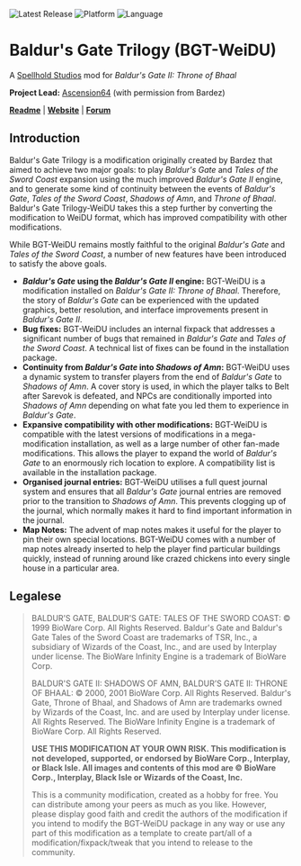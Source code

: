 ![Latest Release](https://img.shields.io/github/v/release/SpellholdStudios/BGT-WeiDU?include_prereleases&color=darkred)
![Platform](https://img.shields.io/static/v1?label=platform&message=windows&color=informational)
![Language](https://img.shields.io/static/v1?label=language&message=English%20%7C%20French%20%7C%20German%20%7C%20Italian%20%7C%20Korean%20%7C%20Polish%20%7C%20Russian%20%7C%20Spanish%20%7C%20Chinese_simplified%20%7C%20Chinese_traditional%20%7C%20Czech&color=limegreen)

# Baldur's Gate Trilogy (BGT-WeiDU)
A [Spellhold Studios](http://www.spellholdstudios.net/) mod for *Baldur's Gate II: Throne of Bhaal*

**Project Lead:** [Ascension64](https://github.com/Ascension64) (with permission from Bardez)

[**Readme**](http://readme.spellholdstudios.net/BGTReadme.htm) | [**Website**](http://www.spellholdstudios.net/ie/bgt) | [**Forum**](http://www.shsforums.net/forum/261-bgt-weidu/)

## Introduction ##
Baldur's Gate Trilogy is a modification originally created by Bardez that aimed to achieve two major goals: to play *Baldur's Gate* and *Tales of the Sword Coast* expansion using the much improved *Baldur's Gate II* engine, and to generate some kind of continuity between the events of *Baldur's Gate*, *Tales of the Sword Coast*, *Shadows of Amn*, and *Throne of Bhaal*. Baldur's Gate Trilogy-WeiDU takes this a step further by converting the modification to WeiDU format, which has improved compatibility with other modifications.

While BGT-WeiDU remains mostly faithful to the original *Baldur's Gate* and *Tales of the Sword Coast*, a number of new features have been introduced to satisfy the above goals.

* ***Baldur's Gate* using the *Baldur's Gate II* engine:** BGT-WeiDU is a modification installed on *Baldur's Gate II: Throne of Bhaal*. Therefore, the story of *Baldur's Gate* can be experienced with the updated graphics, better resolution, and interface improvements present in *Baldur's Gate II*.
* **Bug fixes:** BGT-WeiDU includes an internal fixpack that addresses a significant number of bugs that remained in *Baldur's Gate* and *Tales of the Sword Coast*. A technical list of fixes can be found in the installation package.
* **Continuity from *Baldur's Gate* into *Shadows of Amn*:** BGT-WeiDU uses a dynamic system to transfer players from the end of *Baldur's Gate* to *Shadows of Amn*. A cover story is used, in which the player talks to Belt after Sarevok is defeated, and NPCs are conditionally imported into *Shadows of Amn* depending on what fate you led them to experience in *Baldur's Gate*.
* **Expansive compatibility with other modifications:** BGT-WeiDU is compatible with the latest versions of modifications in a mega-modification installation, as well as a large number of other fan-made modifications. This allows the player to expand the world of *Baldur's Gate* to an enormously rich location to explore. A compatibility list is available in the installation package.
* **Organised journal entries:** BGT-WeiDU utilises a full quest journal system and ensures that all *Baldur's Gate* journal entries are removed prior to the transition to *Shadows of Amn*. This prevents clogging up of the journal, which normally makes it hard to find important information in the journal.
* **Map Notes:** The advent of map notes makes it useful for the player to pin their own special locations. BGT-WeiDU comes with a number of map notes already inserted to help the player find particular buildings quickly, instead of running around like crazed chickens into every single house in a particular area.

## Legalese ##
>BALDUR’S GATE, BALDUR'S GATE: TALES OF THE SWORD COAST: © 1999 BioWare Corp. All Rights Reserved. Baldur's Gate and Baldur's Gate Tales of the Sword Coast are trademarks of TSR, Inc., a subsidiary of Wizards of the Coast, Inc., and are used by Interplay under license. The BioWare Infinity Engine is a trademark of BioWare Corp.
>
>BALDUR'S GATE II: SHADOWS OF AMN, BALDUR’S GATE II: THRONE OF BHAAL: © 2000, 2001 BioWare Corp. All Rights Reserved. Baldur's Gate, Throne of Bhaal, and Shadows of Amn are trademarks owned by Wizards of the Coast, Inc. and are used by Interplay under license. All Rights Reserved. The BioWare Infinity Engine is a trademark of BioWare Corp. All Rights Reserved.
>
>**USE THIS MODIFICATION AT YOUR OWN RISK. This modification is not developed, supported, or endorsed by BioWare Corp., Interplay, or Black Isle. All images and contents of this mod are © BioWare Corp., Interplay, Black Isle or Wizards of the Coast, Inc.**
>
>This is a community modification, created as a hobby for free. You can distribute among your peers as much as you like. However, please display good faith and credit the authors of the modification if you intend to modify the BGT-WeiDU package in any way or use any part of this modification as a template to create part/all of a modification/fixpack/tweak that you intend to release to the community.
